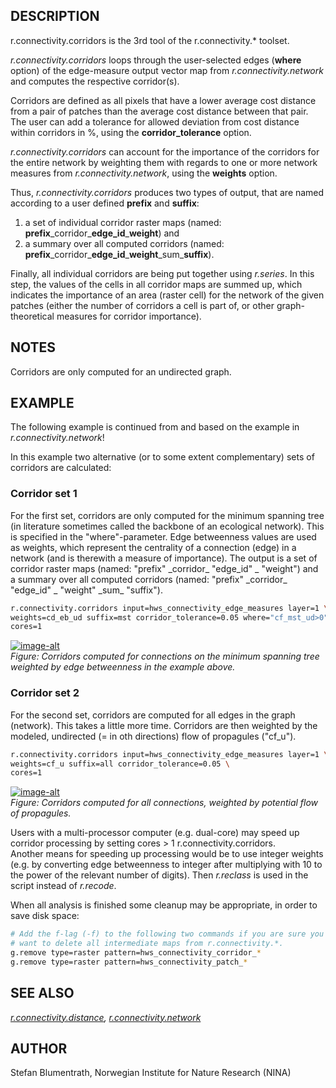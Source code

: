 ## DESCRIPTION

r.connectivity.corridors is the 3rd tool of the r.connectivity.\*
toolset.

*r.connectivity.corridors* loops through the user-selected edges
(**where** option) of the edge-measure output vector map from
*r.connectivity.network* and computes the respective corridor(s).

Corridors are defined as all pixels that have a lower average cost
distance from a pair of patches than the average cost distance between
that pair. The user can add a tolerance for allowed deviation from cost
distance within corridors in %, using the **corridor\_tolerance**
option.

*r.connectivity.corridors* can account for the importance of the
corridors for the entire network by weighting them with regards to one
or more network measures from *r.connectivity.network*, using the
**weights** option.

Thus, *r.connectivity.corridors* produces two types of output, that are
named according to a user defined **prefix** and **suffix**:

1. a set of individual corridor raster maps (named:
    **prefix**\_corridor\_**edge\_id**\_**weight**) and
2. a summary over all computed corridors (named:
    **prefix**\_corridor\_**edge\_id**\_**weight**\_sum\_**suffix**).

Finally, all individual corridors are being put together using
*r.series*. In this step, the values of the cells in all corridor maps
are summed up, which indicates the importance of an area (raster cell)
for the network of the given patches (either the number of corridors a
cell is part of, or other graph-theoretical measures for corridor
importance).

## NOTES

Corridors are only computed for an undirected graph.

## EXAMPLE

The following example is continued from and based on the example in
*r.connectivity.network*\!

In this example two alternative (or to some extent complementary) sets
of corridors are calculated:

### Corridor set 1

For the first set, corridors are only computed for the minimum spanning
tree (in literature sometimes called the backbone of an ecological
network). This is specified in the "where"-parameter. Edge betweenness
values are used as weights, which represent the centrality of a
connection (edge) in a network (and is therewith a measure of
importance). The output is a set of corridor raster maps (named:
"prefix" \_corridor\_ "edge\_id" \_ "weight") and a summary over all
computed corridors (named: "prefix" \_corridor\_ "edge\_id" \_ "weight"
\_sum\_ "suffix").

```sh
r.connectivity.corridors input=hws_connectivity_edge_measures layer=1 \
weights=cd_eb_ud suffix=mst corridor_tolerance=0.05 where="cf_mst_ud>0" \
cores=1
```

[![image-alt](r_connectivity_corridors_mst_eb.png)](r_connectivity_corridors_mst_eb.png)  
*Figure: Corridors computed for connections on the minimum spanning tree
weighted by edge betweenness in the example above.*

### Corridor set 2

For the second set, corridors are computed for all edges in the graph
(network). This takes a little more time. Corridors are then weighted by
the modeled, undirected (= in oth directions) flow of propagules
("cf\_u").

```sh
r.connectivity.corridors input=hws_connectivity_edge_measures layer=1 \
weights=cf_u suffix=all corridor_tolerance=0.05 \
cores=1
```

[![image-alt](r_connectivity_corridors_cf_u_sum_all.png)](r_connectivity_corridors_cf_u_sum_all.png)  
*Figure: Corridors computed for all connections, weighted by potential
flow of propagules.*

Users with a multi-processor computer (e.g. dual-core) may speed up
corridor processing by setting cores \> 1 r.connectivity.corridors.  
Another means for speeding up processing would be to use integer weights
(e.g. by converting edge betweenness to integer after multiplying with
10 to the power of the relevant number of digits). Then *r.reclass* is
used in the script instead of *r.recode*.  
  
When all analysis is finished some cleanup may be appropriate, in order
to save disk space:  

```sh
# Add the f-lag (-f) to the following two commands if you are sure you
# want to delete all intermediate maps from r.connectivity.*.
g.remove type=raster pattern=hws_connectivity_corridor_*
g.remove type=raster pattern=hws_connectivity_patch_*
```

## SEE ALSO

*[r.connectivity.distance](r.connectivity.distance.md),
[r.connectivity.network](r.connectivity.network.md)*

## AUTHOR

Stefan Blumentrath, Norwegian Institute for Nature Research (NINA)
